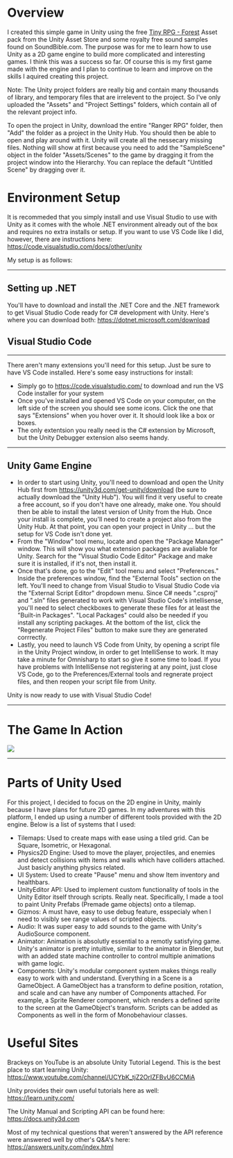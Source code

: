 # Overview
I created this simple game in Unity using the free [Tiny RPG - Forest](https://assetstore.unity.com/packages/2d/characters/tiny-rpg-forest-114685) Asset pack from the Unity Asset Store and some royalty free sound samples found on SoundBible.com. The purpose was for me to learn how to use Unity as a 2D game engine to build more complicated and interesting games. I think this was a success so far. Of course this is my first game made with the engine and I plan to continue to learn and improve on the skills I aquired creating this project.

Note: The Unity project folders are really big and contain many thousands of library, and temporary files that are irrelevent to the project. So I've only uploaded the "Assets" and "Project Settings" folders, which contain all of the relevant project info.

To open the project in Unity, download the entire "Ranger RPG" folder, then "Add" the folder as a project in the Unity Hub. You should then be able to open and play around with it. Unity will create all the nessecary missing files. Nothing will show at first because you need to add the "SampleScene" object in the folder "Assets/Scenes" to the game by dragging it from the project window into the Hierarchy. You can replace the default "Untitled Scene" by dragging over it.

# Environment Setup
It is recommeded that you simply install and use Visual Studio to use with Unity as it comes with the whole .NET environment already out of the box and requires no extra installs or setup. If you want to use VS Code like I did, however, there are instructions here: https://code.visualstudio.com/docs/other/unity 

My setup is as follows:

---
## Setting up .NET
You'll have to download and install the .NET Core and the .NET framework to get Visual Studio Code ready for C# development with Unity. Here's where you can download both:
https://dotnet.microsoft.com/download

## Visual Studio Code
---
There aren't many extensions you'll need for this setup. Just be sure to have VS Code installed. Here's some easy instructions for install:
- Simply go to https://code.visualstudio.com/ to download and run the VS Code installer for your system
- Once you've installed and opened VS Code on your computer, on the left side of the screen you should see some icons. Click the one that says "Extensions" when you hover over it. It should look like a box or boxes.
- The only extentsion you really need is the C# extension by Microsoft, but the Unity Debugger extension also seems handy.

---
## Unity Game Engine
- In order to start using Unity, you'll need to download and open the Unity Hub first from https://unity3d.com/get-unity/download (be sure to actually download the "Unity Hub"). You will find it very useful to create a free account, so if you don't have one already, make one. You should then be able to install the latest version of Unity from the Hub. Once your install is complete, you'll need to create a project also from the Unity Hub. At that point, you can open your project in Unity ... but the setup for VS Code isn't done yet. 
- From the "Window" tool menu, locate and open the "Package Manager" window. This will show you what extension packages are avaliable for Unity. Search for the "Visual Studio Code Editor" Package and make sure it is installed, if it's not, then install it. 
- Once that's done, go to the "Edit" tool menu and select "Preferences." Inside the preferences window, find the "External Tools" section on the left. You'll need to change from Visual Studio to Visual Studio Code via the "External Script Editor" dropdown menu. Since C# needs ".csproj" and ".sln" files generated to work with Visual Studio Code's intellisense, you'll need to select checkboxes to generate these files for at least the "Built-in Packages". "Local Packages" could also be needed if you install any scripting packages. At the bottom of the list, click the "Regenerate Project Files" button to make sure they are generated corrrectly. 
- Lastly, you need to launch VS Code from Unity, by opening a script file in the Unity Project window, in order to get IntelliSense to work. It may take a minute for Omnisharp to start so give it some time to load. If you have problems with IntelliSense not registering at any point, just close VS Code, go to the Preferences/External tools and regnerate project files, and then reopen your script file from Unity.

Unity is now ready to use with Visual Studio Code!

---
# The Game In Action
![](.img/In_Action.gif)

---
# Parts of Unity Used
For this project, I decided to focus on the 2D engine in Unity, mainly because I have plans for future 2D games. In my adventures with this platform, I ended up using a number of different tools provided with the 2D engine. Below is a list of systems that I used:
- Tilemaps: Used to create maps with ease using a tiled grid. Can be Square, Isometric, or Hexagonal.
- Physics2D Engine: Used to move the player, projectiles, and enemies and detect collisions with items and walls which have colliders attached. Just basicly anything physics related.
- UI System: Used to create "Pause" menu and show Item inventory and healthbars. 
- UnityEditor API: Used to implement custom functionality of tools in the Unity Editor itself through scripts. Really neat. Specifically, I made a tool to paint Unity Prefabs (Premade game objects) onto a tilemap. 
- Gizmos: A must have, easy to use debug feature, esspecialy when I need to visibly see range values of scripted objects.
- Audio: It was super easy to add sounds to the game with Unity's AudioSource component.
- Animator: Animation is absolutly essential to a remotly satisfying game. Unity's animator is pretty intuitive, similar to the animator in Blender, but with an added state machine controller to control multiple animations with game logic.
- Components: Unity's modular component system makes things really easy to work with and understand. Everything in a Scene is a GameObject. A GameObject has a transform to define position, rotation, and scale and can have any number of Components attached. For example, a Sprite Renderer component, which renders a defined sprite to the screen at the GameObject's transform. Scripts can be added as Components as well in the form of Monobehaviour classes.

# Useful Sites

Brackeys on YouTube is an absolute Unity Tutorial Legend. This is the best place to start learning Unity: https://www.youtube.com/channel/UCYbK_tjZ2OrIZFBvU6CCMiA

Unity provides their own useful tutorials here as well:
https://learn.unity.com/

The Unity Manual and Scripting API can be found here: https://docs.unity3d.com

Most of my technical questions that weren't answered by the API reference were answered well by other's Q&A's here: https://answers.unity.com/index.html
